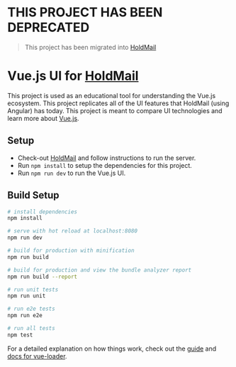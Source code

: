 # THIS PROJECT HAS BEEN DEPRECATED

> This project has been migrated into [HoldMail](https://github.com/spartasystems/holdmail)

# Vue.js UI for [HoldMail](https://github.com/spartasystems/holdmail)
This project is used as an educational tool for understanding the Vue.js ecosystem. This project replicates all of the UI features that HoldMail (using Angular) has today. This project is meant to compare UI technologies and learn more about [Vue.js](https://vuejs.org/v2/guide).

## Setup
- Check-out [HoldMail](https://github.com/spartasystems/holdmail) and follow instructions to run the server.
- Run `npm install` to setup the dependencies for this project.
- Run `npm run dev` to run the Vue.js UI.

## Build Setup

``` bash
# install dependencies
npm install

# serve with hot reload at localhost:8080
npm run dev

# build for production with minification
npm run build

# build for production and view the bundle analyzer report
npm run build --report

# run unit tests
npm run unit

# run e2e tests
npm run e2e

# run all tests
npm test
```

For a detailed explanation on how things work, check out the [guide](http://vuejs-templates.github.io/webpack/) and [docs for vue-loader](http://vuejs.github.io/vue-loader).
